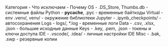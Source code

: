 Категория -	Что исключаем -	Почему
OS - .DS_Store, Thumbs.db	- системные файлы
Python	- __pycache__, .pyc	- временные байткоды
Virtual - env	.venv/, venv/	- окружение библиотеки
Jupyter	- .ipynb_checkpoints/	- автосохранения
Logs	- logs/, *.log	- временные логи
Data	- .csv, .xlsx, .json	- большие исходные данные
Keys	- .key, .pem, .json	- токены и ключи доступа
IDE	- .vscode/, .idea/	- личные настройки IDE
Misc	- .bak, .swp	- резервные копии
